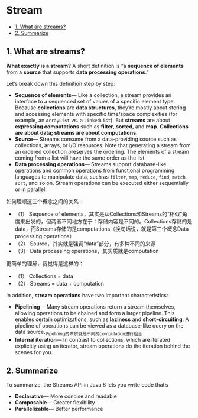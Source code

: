 # Stream

<!-- TOC -->

- [1. What are streams?](#1-what-are-streams)
- [2. Summarize](#2-summarize)

<!-- /TOC -->

## 1. What are streams?

**What exactly is a stream?** A short definition is “a **sequence of elements** from a **source** that supports **data processing operations**.”

Let’s break down this definition step by step:

- **Sequence of elements**— Like a collection, a stream provides an interface to a sequenced set of values of a specific element type. Because **collections** are **data structures**, they’re mostly about storing and accessing elements with specific time/space complexities (for example, an `ArrayList` vs. a `LinkedList`). But **streams** are about **expressing computations** such as **filter**, **sorted**, and **map**. **Collections are about data; streams are about computations**.
- **Source**— Streams consume from a data-providing source such as collections, arrays, or I/O resources. Note that generating a stream from an ordered collection preserves the ordering. The elements of a stream coming from a list will have the same order as the list.
- **Data processing operations**— Streams support database-like operations and common operations from functional programming languages to manipulate data, such as `filter`, `map`, `reduce`, `find`, `match`, `sort`, and so on. Stream operations can be executed either sequentially or in parallel.

如何理顺这三个概念之间的关系：

- （1） Sequence of elements，其实是从Collections和Streams的“相似”角度来出发的，但两者不同地方在于：存储内容是不同的。Collections存储的是data，而Streams存储的是computations（换句话说，就是第三个概念Data processing operations）
- （2） Source，其实就是强调“data”部分，有多种不同的来源
- （3） Data processing operations，其实质就是computation

更简单的理解，我觉得是这样的：

- （1） Collections = data
- （2） Streams = data + computation

In addition, **stream operations** have two important characteristics:

- **Pipelining**— Many stream operations return a stream themselves, allowing operations to be chained and form a larger pipeline. This enables certain optimizations, such as **laziness** and **short-circuiting**. A pipeline of operations can be viewed as a database-like query on the data source.<sub>Pipelining的本质就是不同的computation进行组合</sub>
- **Internal iteration**— In contrast to collections, which are iterated explicitly using an iterator, stream operations do the iteration behind the scenes for you.

## 2. Summarize

To summarize, the Streams API in Java 8 lets you write code that’s

- **Declarative**— More concise and readable
- **Composable**— Greater flexibility
- **Parallelizable**— Better performance
